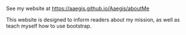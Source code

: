 See my website at https://aaegis.github.io/Aaegis/aboutMe

This website is designed to inform readers about my mission, as well as teach myself how to use bootstrap.